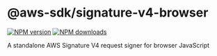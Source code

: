 # @aws-sdk/signature-v4-browser

[![NPM version](https://img.shields.io/npm/v/@aws-sdk/signature-v4-browser/preview.svg)](https://www.npmjs.com/package/@aws-sdk/signature-v4-browser)
[![NPM downloads](https://img.shields.io/npm/dm/@aws-sdk/signature-v4-browser.svg)](https://www.npmjs.com/package/@aws-sdk/signature-v4-browser)

A standalone AWS Signature V4 request signer for browser JavaScript
